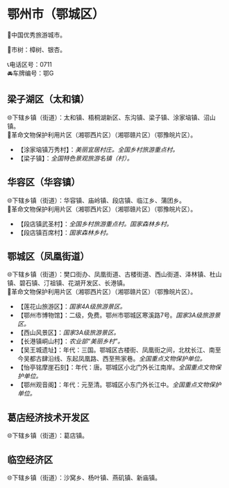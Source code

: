 # 鄂州市（鄂城区）  
🏅中国优秀旅游城市。   
  
🌳市树：樟树、银杏。    
  
📞电话区号：0711  
🚘车牌编号：鄂G  

## 梁子湖区（太和镇）  
🌐下辖乡镇（街道）：太和镇、梧桐湖新区、东沟镇、梁子镇、涂家垴镇、沼山镇。    
🚩革命文物保护利用片区（湘鄂西片区）（湘鄂赣片区）（鄂豫皖片区）。   
  
* 【涂家垴镇万秀村】：*美丽宜居村庄。全国乡村旅游重点村。*  
* 【梁子镇】：*全国特色景观旅游名镇（村）。*  

## 华容区（华容镇）  
🌐下辖乡镇（街道）：华容镇、庙岭镇、段店镇、临江乡、蒲团乡。    
🚩革命文物保护利用片区（湘鄂西片区）（湘鄂赣片区）（鄂豫皖片区）。   
  
* 【段店镇武圣村】：*全国乡村旅游重点村。国家森林乡村。*  
* 【段店镇百席村】：*国家森林乡村。*  

## 鄂城区（凤凰街道）  
🌐下辖乡镇（街道）：樊口街办、凤凰街道、古楼街道、西山街道、泽林镇、杜山镇、碧石镇、汀祖镇、花湖开发区、长港镇。    
🚩革命文物保护利用片区（湘鄂西片区）（湘鄂赣片区）（鄂豫皖片区）。   
  
* 【莲花山旅游区】：*国家4A级旅游景区。*  
* 【鄂州市博物馆】：二级，免费。鄂州市鄂城区寒溪路7号。*国家3A级旅游景区。*  
* 【西山风景区】：*国家3A级旅游景区。*  
* 【长港镇峒山村】：*农业部“美丽乡村”。*  
* 【吴王城遗址】：年代：三国。鄂城区古楼街、凤凰街之间，北枕长江、南至今吴都古肆沿线、东起凤凰路、西至熊家巷。*全国重点文物保护单位。*  
* 【怡亭铭摩崖石刻】：年代：唐。鄂城区小北门外长江南岸。*全国重点文物保护单位。*  
* 【鄂州观音阁】：年代：元至清。鄂城区小东门外长江中。*全国重点文物保护单位。*  

## 葛店经济技术开发区  
🌐下辖乡镇（街道）：葛店镇。  

## 临空经济区  
🌐下辖乡镇（街道）：沙窝乡、杨叶镇、燕矶镇、新庙镇。  